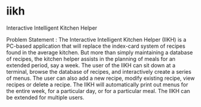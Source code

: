 # iikh
Interactive Intelligent Kitchen Helper

Problem Statement : 
The Interactive Intelligent Kitchen Helper (IIKH) is a PC-based application that will replace the index-card system of recipes found in the average kitchen. But more than simply maintaining a database of recipes, the kitchen helper assists in the planning of meals for an extended period, say a week. The user of the IIKH can sit down at a terminal, browse the database of recipes, and interactively create a series of menus. The user can also add a new recipe, modify existing recipe, view recipes or delete a recipe.
 The IIKH will automatically  print out menus for the entire week, for a particular day, or for a particular meal. The IIKH can be extended for multiple users.

